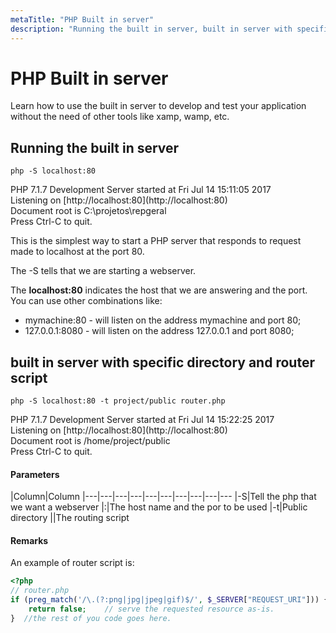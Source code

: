 ```yaml
---
metaTitle: "PHP Built in server"
description: "Running the built in server, built in server with specific directory and router script"
---
```


# PHP Built in server


Learn how to use the built in server to develop and test your application without the need of other tools like xamp, wamp, etc.



## Running the built in server


`php -S localhost:80`

> 
<p>PHP 7.1.7 Development Server started at Fri Jul 14 15:11:05 2017<br />
Listening on [http://localhost:80](http://localhost:80)<br />
Document root is C:\projetos\repgeral<br />
Press Ctrl-C to quit.</p>


This is the simplest way to start a PHP server that responds to request made to localhost at the port 80.

The -S tells that we are starting a webserver.

The **localhost:80** indicates the host that we are answering and the port. You can use other combinations like:

- mymachine:80 - will listen on the address mymachine and port 80;
- 127.0.0.1:8080 - will listen on the address 127.0.0.1 and port 8080;



## built in server with specific directory and router script


`php -S localhost:80 -t project/public router.php`

> 
<p>PHP 7.1.7 Development Server started at Fri Jul 14 15:22:25 2017<br />
Listening on [http://localhost:80](http://localhost:80)<br />
Document root is /home/project/public<br />
Press Ctrl-C to quit.</p>




#### Parameters


|Column|Column
|---|---|---|---|---|---|---|---|---|---
|-S|Tell the php that we want a webserver
|<hostname>:<port>|The host name and the por to be used
|-t|Public directory
|<filename>|The routing script



#### Remarks


An example of router script is:

```php
<?php
// router.php
if (preg_match('/\.(?:png|jpg|jpeg|gif)$/', $_SERVER["REQUEST_URI"])) {
    return false;    // serve the requested resource as-is.
}  //the rest of you code goes here.

```

